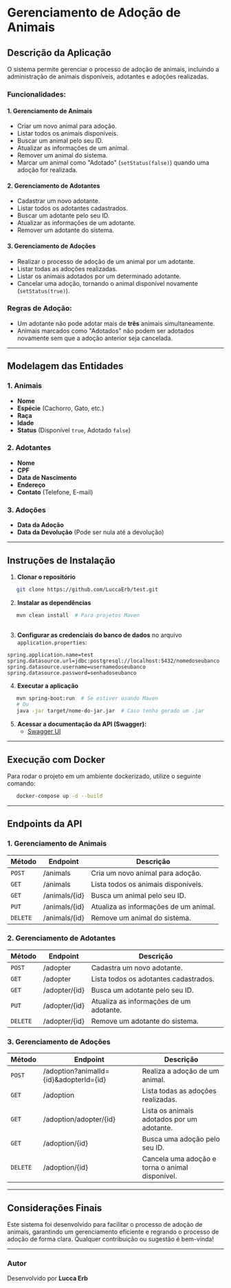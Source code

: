 # Gerenciamento de Adoção de Animais

## Descrição da Aplicação

O sistema permite gerenciar o processo de adoção de animais, incluindo a administração de animais disponíveis, adotantes e adoções realizadas. 

### Funcionalidades:

#### 1. Gerenciamento de Animais
- Criar um novo animal para adoção.
- Listar todos os animais disponíveis.
- Buscar um animal pelo seu ID.
- Atualizar as informações de um animal.
- Remover um animal do sistema.
- Marcar um animal como "Adotado" (`setStatus(false)`) quando uma adoção for realizada.

#### 2. Gerenciamento de Adotantes
- Cadastrar um novo adotante.
- Listar todos os adotantes cadastrados.
- Buscar um adotante pelo seu ID.
- Atualizar as informações de um adotante.
- Remover um adotante do sistema.

#### 3. Gerenciamento de Adoções
- Realizar o processo de adoção de um animal por um adotante.
- Listar todas as adoções realizadas.
- Listar os animais adotados por um determinado adotante.
- Cancelar uma adoção, tornando o animal disponível novamente (`setStatus(true)`).

### Regras de Adoção:
- Um adotante não pode adotar mais de **três** animais simultaneamente.
- Animais marcados como "Adotados" não podem ser adotados novamente sem que a adoção anterior seja cancelada.

---

## Modelagem das Entidades

### 1. Animais
- **Nome**
- **Espécie** (Cachorro, Gato, etc.)
- **Raça**
- **Idade**
- **Status** (Disponível `true`, Adotado `false`)

### 2. Adotantes
- **Nome**
- **CPF**
- **Data de Nascimento**
- **Endereço**
- **Contato** (Telefone, E-mail)

### 3. Adoções
- **Data da Adoção**
- **Data da Devolução** (Pode ser nula até a devolução)

---

## Instruções de Instalação

1. **Clonar o repositório**
```bash
   git clone https://github.com/LuccaErb/test.git
```
   
2. **Instalar as dependências**
```bash
   mvn clean install  # Para projetos Maven
   
```

3. **Configurar as credenciais do banco de dados** no arquivo `application.properties`:
```properties
spring.application.name=test
spring.datasource.url=jdbc:postgresql://localhost:5432/nomedoseubanco
spring.datasource.username=usernamedoseubanco
spring.datasource.password=senhadoseubanco
```

4. **Executar a aplicação**
```bash
   mvn spring-boot:run  # Se estiver usando Maven
   # Ou
   java -jar target/nome-do-jar.jar  # Caso tenha gerado um .jar
```

5. **Acessar a documentação da API (Swagger):**
   - [Swagger UI](http://localhost:8080/swagger-ui.html)

---

## Execução com Docker

Para rodar o projeto em um ambiente dockerizado, utilize o seguinte comando:
```bash
   docker-compose up -d --build
```

---

## Endpoints da API

### 1. Gerenciamento de Animais
| Método  | Endpoint         | Descrição                                    |
|----------|-----------------|--------------------------------------------|
| `POST`   | /animals        | Cria um novo animal para adoção.            |
| `GET`    | /animals        | Lista todos os animais disponíveis.        |
| `GET`    | /animals/{id}   | Busca um animal pelo seu ID.               |
| `PUT`    | /animals/{id}   | Atualiza as informações de um animal.      |
| `DELETE` | /animals/{id}   | Remove um animal do sistema.               |

### 2. Gerenciamento de Adotantes
| Método  | Endpoint          | Descrição                                |
|----------|------------------|----------------------------------------|
| `POST`   | /adopter         | Cadastra um novo adotante.            |
| `GET`    | /adopter         | Lista todos os adotantes cadastrados. |
| `GET`    | /adopter/{id}    | Busca um adotante pelo seu ID.        |
| `PUT`    | /adopter/{id}    | Atualiza as informações de um adotante.|
| `DELETE` | /adopter/{id}    | Remove um adotante do sistema.        |

### 3. Gerenciamento de Adoções
| Método  | Endpoint                           | Descrição                                      |
|----------|----------------------------------|----------------------------------------------|
| `POST`   | /adoption?animalId={id}&adopterId={id} | Realiza a adoção de um animal.        |
| `GET`    | /adoption                        | Lista todas as adoções realizadas.         |
| `GET`    | /adoption/adopter/{id}           | Lista os animais adotados por um adotante.  |
| `GET`    | /adoption/{id}                    | Busca uma adoção pelo seu ID.              |
| `DELETE` | /adoption/{id}                    | Cancela uma adoção e torna o animal disponível. |

---

## Considerações Finais

Este sistema foi desenvolvido para facilitar o processo de adoção de animais, garantindo um gerenciamento eficiente e regrando o processo de adoção de forma clara. Qualquer contribuição ou sugestão é bem-vinda!

---

### Autor
Desenvolvido por **Lucca Erb**
